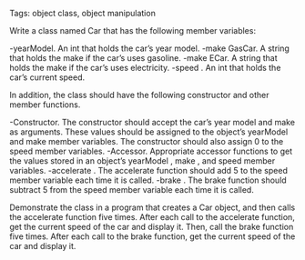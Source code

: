 Tags: object class, object manipulation

Write a class named Car that has the following member variables: 
 
-yearModel. An int that holds the car’s year model. 
-make GasCar. A string that holds the make if the car’s uses gasoline. 
-make ECar. A string that holds the make if the car’s uses electricity. 
-speed . An int that holds the car’s current speed. 
 
In addition, the class should have the following constructor and other member functions. 
 
-Constructor. The constructor should accept the car’s year model and make as arguments. 
These values should be assigned to the object’s yearModel and make member variables. 
The constructor should also assign 0 to the speed member variables. 
-Accessor. Appropriate accessor functions to get the values stored in an object’s 
yearModel , make , and speed member variables. 
-accelerate . The accelerate function should add 5 to the speed member variable each
time it is called. 
-brake . The brake function should subtract 5 from the speed member variable each time
it is called. 
 
Demonstrate the class in a program that creates a Car object, and then calls the accelerate
function five times. After each call to the accelerate function, get the current speed of
the car and display it. Then, call the brake function five times. After each call to the
brake function, get the current speed of the car and display it. 